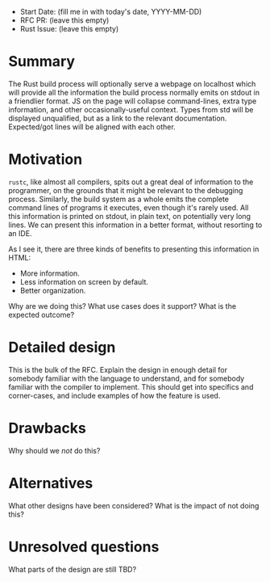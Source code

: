 - Start Date: (fill me in with today's date, YYYY-MM-DD)
- RFC PR: (leave this empty)
- Rust Issue: (leave this empty)

# Summary

The Rust build process will optionally serve a webpage on localhost which will provide all the information the build process normally emits on stdout in a friendlier format. JS on the page will collapse command-lines, extra type information, and other occasionally-useful context. Types from std will be displayed unqualified, but as a link to the relevant documentation. Expected/got lines will be aligned with each other.

# Motivation

`rustc`, like almost all compilers, spits out a great deal of information to the programmer, on the grounds that it might be relevant to the debugging process. Similarly, the build system as a whole emits the complete command lines of programs it executes, even though it's rarely used. All this information is printed on stdout, in plain text, on potentially very long lines. We can present this information in a better format, without resorting to an IDE.

As I see it, there are three kinds of benefits to presenting this information in HTML:

* More information.
* Less information on screen by default.
* Better organization.


Why are we doing this? What use cases does it support? What is the expected outcome?

# Detailed design

This is the bulk of the RFC. Explain the design in enough detail for somebody familiar
with the language to understand, and for somebody familiar with the compiler to implement.
This should get into specifics and corner-cases, and include examples of how the feature is used.

# Drawbacks

Why should we *not* do this?

# Alternatives

What other designs have been considered? What is the impact of not doing this?

# Unresolved questions

What parts of the design are still TBD?
